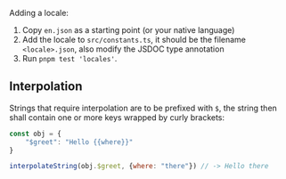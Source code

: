 Adding a locale: 

1. Copy `en.json` as a starting point (or your native language)
2. Add the locale to `src/constants.ts`, it should be the filename `<locale>.json`, also modify the JSDOC type annotation
3. Run `pnpm test 'locales'`.

## Interpolation

Strings that require interpolation are to be prefixed with `$`, the string then shall contain one or more keys wrapped by curly brackets:

```js
const obj = {
    "$greet": "Hello {{where}}"
}

interpolateString(obj.$greet, {where: "there"}) // -> Hello there
```